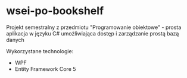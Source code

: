 # wsei-po-bookshelf
Projekt semestralny z przedmiotu "Programowanie obiektowe" - prosta aplikacja w języku C# umożliwiająca dostęp i zarządzanie prostą bazą danych

Wykorzystane technologie:
- WPF
- Entity Framework Core 5
